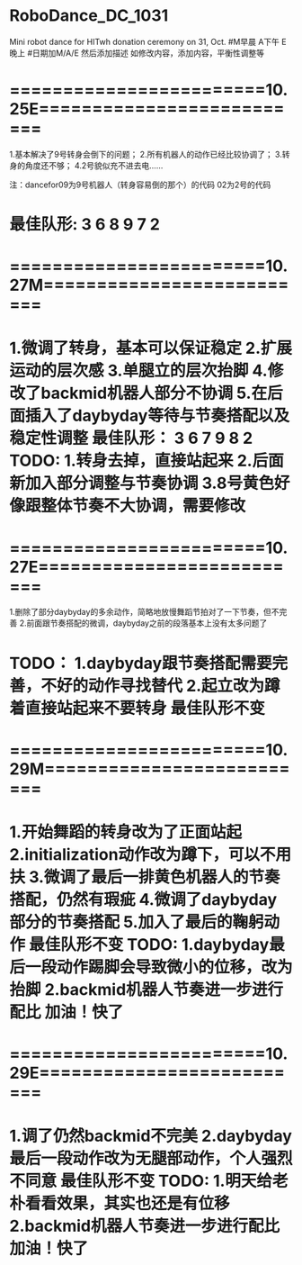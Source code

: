 # RoboDance_DC_1031
Mini robot dance for HITwh donation ceremony on 31, Oct.
#M早晨 A下午 E晚上
#日期加M/A/E 然后添加描述 如修改内容，添加内容，平衡性调整等

========================10.25E==========================
========================================================
1.基本解决了9号转身会倒下的问题；
2.所有机器人的动作已经比较协调了；
3.转身的角度还不够；
4.2号貌似充不进去电……

注：dancefor09为9号机器人（转身容易倒的那个）的代码
02为2号的代码

最佳队形:
3
6 8
9 7 2
========================================================

========================10.27M==========================
========================================================
1.微调了转身，基本可以保证稳定
2.扩展运动的层次感
3.单腿立的层次抬脚
4.修改了backmid机器人部分不协调
5.在后面插入了daybyday等待与节奏搭配以及稳定性调整
最佳队形：
3
6 7
9 8 2
TODO:
1.转身去掉，直接站起来
2.后面新加入部分调整与节奏协调
3.8号黄色好像跟整体节奏不大协调，需要修改
===============================================================

========================10.27E==========================
========================================================
1.删除了部分daybyday的多余动作，简略地放慢舞蹈节拍对了一下节奏，但不完善
2.前面跟节奏搭配的微调，daybyday之前的段落基本上没有太多问题了

TODO：
1.daybyday跟节奏搭配需要完善，不好的动作寻找替代
2.起立改为蹲着直接站起来不要转身
最佳队形不变
===============================================================

========================10.29M==========================
========================================================
1.开始舞蹈的转身改为了正面站起
2.initialization动作改为蹲下，可以不用扶
3.微调了最后一排黄色机器人的节奏搭配，仍然有瑕疵
4.微调了daybyday部分的节奏搭配
5.加入了最后的鞠躬动作
最佳队形不变
TODO:
1.daybyday最后一段动作踢脚会导致微小的位移，改为抬脚
2.backmid机器人节奏进一步进行配比
加油！快了
========================================================

========================10.29E==========================
========================================================
1.调了仍然backmid不完美
2.daybyday最后一段动作改为无腿部动作，个人强烈不同意
最佳队形不变
TODO:
1.明天给老朴看看效果，其实也还是有位移
2.backmid机器人节奏进一步进行配比
加油！快了
========================================================